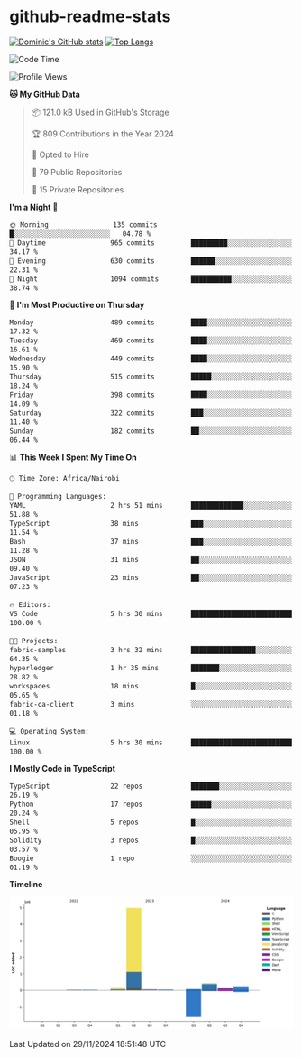 # github-readme-stats
[![Dominic's GitHub stats](https://github-readme-stats.vercel.app/api?username=Domengo&show_icons=true)](https://github.com/anuraghazra/github-readme-stats)
[![Top Langs](https://github-readme-stats.vercel.app/api/top-langs/?username=Domengo&show_icons=true)](https://github.com/Domengo/github-readme-stats)

<!--START_SECTION:waka-->
![Code Time](http://img.shields.io/badge/Code%20Time-886%20hrs%201%20min-blue)

![Profile Views](http://img.shields.io/badge/Profile%20Views-1-blue)

**🐱 My GitHub Data** 

> 📦 121.0 kB Used in GitHub's Storage 
 > 
> 🏆 809 Contributions in the Year 2024
 > 
> 💼 Opted to Hire
 > 
> 📜 79 Public Repositories 
 > 
> 🔑 15 Private Repositories 
 > 
**I'm a Night 🦉** 

```text
🌞 Morning                135 commits         █░░░░░░░░░░░░░░░░░░░░░░░░   04.78 % 
🌆 Daytime                965 commits         █████████░░░░░░░░░░░░░░░░   34.17 % 
🌃 Evening                630 commits         ██████░░░░░░░░░░░░░░░░░░░   22.31 % 
🌙 Night                  1094 commits        ██████████░░░░░░░░░░░░░░░   38.74 % 
```
📅 **I'm Most Productive on Thursday** 

```text
Monday                   489 commits         ████░░░░░░░░░░░░░░░░░░░░░   17.32 % 
Tuesday                  469 commits         ████░░░░░░░░░░░░░░░░░░░░░   16.61 % 
Wednesday                449 commits         ████░░░░░░░░░░░░░░░░░░░░░   15.90 % 
Thursday                 515 commits         █████░░░░░░░░░░░░░░░░░░░░   18.24 % 
Friday                   398 commits         ████░░░░░░░░░░░░░░░░░░░░░   14.09 % 
Saturday                 322 commits         ███░░░░░░░░░░░░░░░░░░░░░░   11.40 % 
Sunday                   182 commits         ██░░░░░░░░░░░░░░░░░░░░░░░   06.44 % 
```


📊 **This Week I Spent My Time On** 

```text
🕑︎ Time Zone: Africa/Nairobi

💬 Programming Languages: 
YAML                     2 hrs 51 mins       █████████████░░░░░░░░░░░░   51.88 % 
TypeScript               38 mins             ███░░░░░░░░░░░░░░░░░░░░░░   11.54 % 
Bash                     37 mins             ███░░░░░░░░░░░░░░░░░░░░░░   11.28 % 
JSON                     31 mins             ██░░░░░░░░░░░░░░░░░░░░░░░   09.40 % 
JavaScript               23 mins             ██░░░░░░░░░░░░░░░░░░░░░░░   07.23 % 

🔥 Editors: 
VS Code                  5 hrs 30 mins       █████████████████████████   100.00 % 

🐱‍💻 Projects: 
fabric-samples           3 hrs 32 mins       ████████████████░░░░░░░░░   64.35 % 
hyperledger              1 hr 35 mins        ███████░░░░░░░░░░░░░░░░░░   28.82 % 
workspaces               18 mins             █░░░░░░░░░░░░░░░░░░░░░░░░   05.65 % 
fabric-ca-client         3 mins              ░░░░░░░░░░░░░░░░░░░░░░░░░   01.18 % 

💻 Operating System: 
Linux                    5 hrs 30 mins       █████████████████████████   100.00 % 
```

**I Mostly Code in TypeScript** 

```text
TypeScript               22 repos            ███████░░░░░░░░░░░░░░░░░░   26.19 % 
Python                   17 repos            █████░░░░░░░░░░░░░░░░░░░░   20.24 % 
Shell                    5 repos             █░░░░░░░░░░░░░░░░░░░░░░░░   05.95 % 
Solidity                 3 repos             █░░░░░░░░░░░░░░░░░░░░░░░░   03.57 % 
Boogie                   1 repo              ░░░░░░░░░░░░░░░░░░░░░░░░░   01.19 % 
```



**Timeline**

![Lines of Code chart](https://raw.githubusercontent.com/Domengo/Domengo/main/assets/bar_graph.png)


 Last Updated on 29/11/2024 18:51:48 UTC
<!--END_SECTION:waka-->


